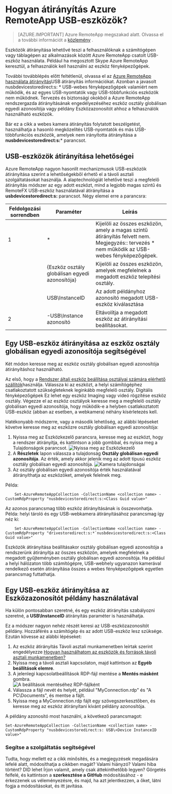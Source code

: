 <properties 
    pageTitle="Hogyan átirányítás Azure RemoteApp USB-eszközök? | Microsoft Azure" 
    description="Megtudhatja, hogy miként átirányítás Azure RemoteApp USB-eszközök használata." 
    services="remoteapp" 
    documentationCenter="" 
    authors="lizap" 
    manager="mbaldwin" />

<tags 
    ms.service="remoteapp" 
    ms.workload="compute" 
    ms.tgt_pltfrm="na" 
    ms.devlang="na" 
    ms.topic="article" 
    ms.date="08/15/2016" 
    ms.author="elizapo" />



# <a name="how-do-you-redirect-usb-devices-in-azure-remoteapp"></a>Hogyan átirányítás Azure RemoteApp USB-eszközök?

> [AZURE.IMPORTANT]
> Azure RemoteApp megszakad alatt. Olvassa el a további információt a [közlemény](https://go.microsoft.com/fwlink/?linkid=821148) .

Eszközök átirányítása lehetővé teszi a felhasználóknak a számítógépen vagy táblagépen az alkalmazások között Azure RemoteApp csatolt USB-eszköz használata. Például ha megosztott Skype Azure RemoteApp keresztül, a felhasználók kell használni az eszköz fényképezőgépek.

További továbblépés előtt feltétlenül, olvassa el az [Azure RemoteApp használata átirányítás](remoteapp-redirection.md)USB átirányítás információkat. Azonban a javasolt nusbdevicestoredirect:s: * USB-webes fényképezőgépek valamiért nem működik, és az egyes USB-nyomtatók vagy USB-többfunkciós eszközök nem működnek. Tervezés és biztonsági okokból a Azure RemoteApp rendszergazda átirányításának engedélyezéséhez eszköz osztály globálisan egyedi azonosítója vagy példány Eszközazonosítót ahhoz a felhasználók használható eszközök.

Bár ez a cikk a webes kamera átirányítás folytatott beszélgetést, használhatja a hasonló megközelítés USB-nyomtatók és más USB-többfunkciós eszközök, amelyek nem irányította átirányítása a **nusbdevicestoredirect:s:*** parancsot.

## <a name="redirection-options-for-usb-devices"></a>USB-eszközök átirányítása lehetőségei
Azure RemoteApp nagyon hasonlít mechanizmusok USB-eszközök átirányítása szerint a lehetőségekből érhető el a távoli asztali szolgáltatásokat használja. A alaptechnológiát lehetővé teszi a megfelelő átirányítás módszer az egy adott eszközt, mind a legjobb magas szintű és RemoteFX USB-eszköz használatával átirányítása a **usbdevicestoredirect:s:** parancsot. Négy elemei erre a parancsra:

| Feldolgozási sorrendben | Paraméter           | Leírás                                                                                                                |
|------------------|---------------------|----------------------------------------------------------------------------------------------------------------------------|
| 1                | *                   | Kijelöli az összes eszközön, amely a magas szintű átirányítás felvett nem. Megjegyzés:: tervezés * nem működik az USB-webes fényképezőgépek.  |
|                  | {Eszköz osztály globálisan egyedi azonosítója} | Kijelöli az összes eszközön, amelyek megfelelnek a megadott eszköz telepítési osztály.                                                           |
|                  | USB\InstanceID      | Az adott példányhoz azonosító megadott USB-eszköz kiválasztása                                                                  |
| 2                | -USB\Instance azonosító    | Eltávolítja a megadott eszköz az átirányítási beállításokat.                                                                 |

## <a name="redirecting-a-usb-device-by-using-the-device-class-guid"></a>Egy USB-eszköz átirányítása az eszköz osztály globálisan egyedi azonosítója segítségével
Két módon keresse meg az eszköz osztály globálisan egyedi azonosítója átirányításhoz használható. 

Az első, hogy a [Rendszer általi eszköz beállítása osztályai számára elérhető szállítók](https://msdn.microsoft.com/library/windows/hardware/ff553426.aspx)használja. Válassza ki az eszközt, a helyi számítógéphez csatlakoztatott szükségleteknek leginkább megfelelő osztály. Digitális fényképezőgépek Ez lehet egy eszköz Imaging vagy videó rögzítése eszköz osztály. Végezze el az eszköz osztályok keresse meg a megfelelő osztály globálisan egyedi azonosítója, hogy működik-e a helyben csatlakoztatott USB-eszköz (abban az esetben, a webkamera) néhány kísérletezés kell.

Hatékonyabb módszerre, vagy a második lehetőség, az alábbi lépéseket követve keresse meg az eszközre osztály globálisan egyedi azonosítója:

1. Nyissa meg az Eszközkezelő parancsra, keresse meg az eszközt, hogy a rendszer átirányítja, és kattintson a jobb gombbal, és nyissa meg a Tulajdonságok parancsot.
![Nyissa meg az Eszközkezelő](./media/remoteapp-usbredir/ra-devicemanager.png)
2. A **Részletek** lapon válassza a tulajdonság **Osztály globálisan egyedi azonosítója**. Az érték, amely akkor jelenik meg az adott típusú eszköz osztály globálisan egyedi azonosítója.
![Kamera tulajdonságai](./media/remoteapp-usbredir/ra-classguid.png)
3. Az osztály globálisan egyedi azonosítója érték használatával átirányíthatja az eszközöket, amelyek felelnek meg.

Példa:

        Set-AzureRemoteAppCollection -CollectionName <collection name> -CustomRdpProperty "nusbdevicestoredirect:s:<Class Guid value>"

Az azonos parancsmag több eszköz átirányításának is összevonhatja. Példa: helyi tároló és egy USB-webkamera átirányításához parancsmag így néz ki:

        Set-AzureRemoteAppCollection -CollectionName <collection name> -CustomRdpProperty "drivestoredirect:s:*`nusbdevicestoredirect:s:<Class Guid value>"

Eszközök átirányítása beállításakor osztály globálisan egyedi azonosítója a rendszerünk átirányítja az összes eszközön, amelyek megfelelnek a megadott gyűjteményben osztály globálisan egyedi azonosítója. Ha például a helyi hálózaton több számítógépre, USB-webhely ugyanazon kamerával rendelkező esetén átirányítása összes a webes fényképezőgépek egyetlen parancsmag futtathatja.

## <a name="redirecting-a-usb-device-by-using-the-device-instance-id"></a>Egy USB-eszköz átirányítása az Eszközazonosítót példány használatával

Ha külön pontosabban szeretné, és egy eszköz átirányítás szabályozni szeretné, a **USB\InstanceID** átirányítás paraméter is használhatja.

Ez a módszer nagyon nehéz részét keresi az USB-eszközazonosítót példány. Hozzáférés a számítógép és az adott USB-eszköz lesz szüksége. Ezután kövesse az alábbi lépéseket:

1. Az eszköz átirányítás Távoli asztali munkamenetben leírtak szerint engedélyezze [Hogyan használhatom az eszközök és források távoli asztali munkamenetben?](http://windows.microsoft.com/en-us/windows7/How-can-I-use-my-devices-and-resources-in-a-Remote-Desktop-session)
2. Nyissa meg a távoli asztali kapcsolaton, majd kattintson az **Egyéb beállítások elemre**.
3. A jelenlegi kapcsolatbeállítások RDP-fájl mentése a **Mentés másként** gombra.  
    ![A beállítások mentéséhez RDP-fájlként](./media/remoteapp-usbredir/ra-saveasrdp.png)
4. Válassza a fájl nevét és helyét, például "MyConnection.rdp" és "A PC\Documents", és mentse a fájlt.
5. Nyissa meg a MyConnection.rdp fájlt egy szövegszerkesztőben, és keresse meg az eszköz átirányítani kívánt példány azonosítója.

A példány azonosító most használni, a következő parancsmagot:

    Set-AzureRemoteAppCollection -CollectionName <collection name> -CustomRdpProperty "nusbdevicestoredirect:s: USB\<Device InstanceID value>"



### <a name="help-us-help-you"></a>Segítse a szolgáltatás segítségével 
Tudta, hogy mellett ez a cikk minősítés, és a megjegyzések megadására lefelé alatt, módosíthatja a cikkben magát? Valami hiányzó? Valami hiba történt? DID lehet Írjon valamit, amely csak áttekinthetőbb legyen? Görgetés felfelé, és kattintson a **szerkesztése a GitHub** módosításához - e érkezzenek us véleményezésre, és majd, ha azt jelentkezzen, a őket, látni fogja a módosításokat, és itt javítása.